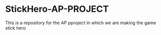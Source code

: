 # StickHero-AP-PROJECT
This is a repository for the AP pproject in which we are making the game stick hero
